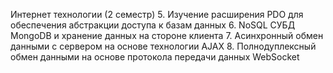 Интернет технологии (2 семестр)
    5. Изучение расширения PDO для обеспечения абстракции доступа к базам данных
    6. NoSQL СУБД MongoDB и хранение данных на стороне клиента
    7. Асинхронный обмен данными с сервером на основе технологии AJAX
    8. Полнодуплексный обмен данными на основе протокола передачи данных WebSocket